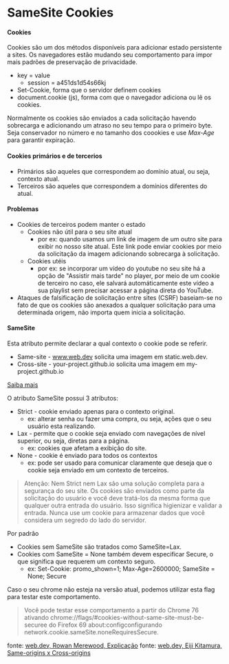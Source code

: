 # SameSite Cookies

#### Cookies
Cookies são um dos métodos disponíveis para adicionar estado persistente a sites. Os navegadores estão mudando seu comportamento para impor mais padrões de preservação de privacidade.

 * key = value
    * session = a451ds1d54s66kj
 * Set-Cookie, forma que o servidor definem cookies
 * document.cookie (js), forma com que o navegador adiciona ou lê os cookies.
 
Normalmente os cookies são enviados a cada solicitação havendo sobrecarga e adicionando um atraso no seu tempo para o primeiro byte. Seja conservador no número e no tamanho dos coookies e use *Max-Age* para garantir expiração.

#### Cookies primários e de tercerios
  * Primários são aqueles que correspondem ao domínio atual, ou seja, contexto atual.
  * Terceiros são aqueles que correspondem a domínios diferentes do atual.
  
#### Problemas
  * Cookies de terceiros podem manter o estado
      * Cookies não útil para o seu site atual
          * por ex: quando usamos um link de imagem de um outro site para exibir no nosso site atual. Este link pode enviar cookies por meio da solicitação da imagem adicionando sobrecarga à solicitação.
      * Cookies utéis
          * por ex: se incorporar um vídeo do youtube no seu site há a opção de "Assistir mais tarde" no player, por meio de um cookie de terceiro no caso, ele salvará automáticamente este vídeo a sua playlist sem precisar acessar a página direta do YouTube.
  * Ataques de falsificação de solicitação entre sites (CSRF) baseiam-se no fato de que os cookies são anexados a qualquer solicitação para uma determinada origem, não importa quem inicia a solicitação.
  
#### SameSite
Esta atributo permite declarar a qual contexto o cookie pode se referir.

  * Same-site - www.web.dev solicita uma imagem em static.web.dev.
  * Cross-site - your-project.github.io solicita uma imagem em my-project.github.io
  
  [Saiba mais](https://web.dev/same-site-same-origin/)
  
O atributo SameSite possui 3 atributos:
  * Strict - cookie enviado apenas para o contexto original.
      * ex: alterar senha ou fazer uma compra, ou seja, ações que o seu usuário esta realizando.
  * Lax - permite que o cookie seja enviado com navegações de nível superior, ou seja, diretas para a página. 
      * ex: cookies que afetam a exibição do site.
  * None - cookie é enviado para todos os contextos
      * ex: pode ser usado para comunicar claramente que deseja que o cookie seja enviado em um contexto de terceiros.
  
> Atenção: Nem Strict nem Lax são uma solução completa para a segurança do seu site. Os cookies são enviados como parte da solicitação do usuário e você deve tratá-los da mesma forma que qualquer outra entrada do usuário. Isso significa higienizar e validar a entrada. Nunca use um cookie para armazenar dados que você considera um segredo do lado do servidor.

Por padrão
  * Cookies sem SameSite são tratados como SameSite=Lax.
  * Cookies com SameSite = None também devem especificar Secure, o que significa que requerem um contexto seguro.
      * ex: Set-Cookie: promo_shown=1; Max-Age=2600000; SameSite = None; Secure

Caso o seu chrome não esteja na versão atual, podemos utilizar esta flag para testar este comportamento.
> Você pode testar esse comportamento a partir do Chrome 76 ativando chrome://flags/#cookies-without-same-site-must-be-securee do Firefox 69 about:configconfigurando network.cookie.sameSite.noneRequiresSecure.



fonte: [web.dev, Rowan Merewood, Explicação](https://web.dev/samesite-cookies-explained/?utm_source=devtools)
fonte: [web.dev, Eiji Kitamura, Same-origins x Cross-origins](https://web.dev/same-site-same-origin/)
